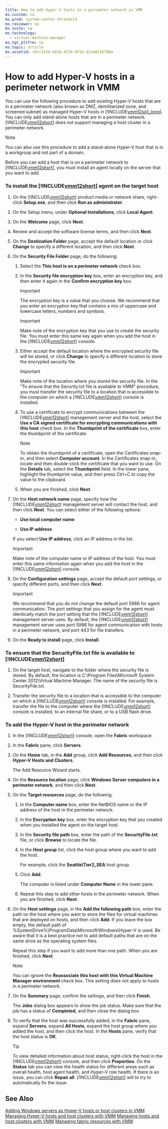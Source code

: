 ```yaml
---
title: How to add Hyper-V hosts in a perimeter network in VMM
ms.custom: na
ms.prod: system-center-threshold
ms.reviewer: na
ms.suite: na
ms.technology: 
  - virtual-machine-manager
ms.tgt_pltfrm: na
ms.topic: article
ms.assetid: c0cc143d-e618-4724-972e-323a0126798a
---
```

# How to add Hyper-V hosts in a perimeter network in VMM
You can use the following procedure to add existing Hyper\-V hosts that are in a perimeter network \(also known as DMZ, demilitarized zone, and screened subnet\) as managed Hyper\-V hosts in [!INCLUDE[vmm12sp1_long](../../includes/vmm12sp1_long_md.md)]. You can only add stand\-alone hosts that are in a perimeter network. [!INCLUDE[vmm12short](../../includes/vmm12short_md.md)] does not support managing a host cluster in a perimeter network.

> [!NOTE]
> You can also use this procedure to add a stand\-alone Hyper\-V host that is in a workgroup and not part of a domain.

Before you can add a host that is on a perimeter network to [!INCLUDE[vmm12short](../../includes/vmm12short_md.md)], you must install an agent locally on the server that you want to add.

### To install the [!INCLUDE[vmm12short](../../includes/vmm12short_md.md)] agent on the target host

1.  On the [!INCLUDE[vmm12short](../../includes/vmm12short_md.md)] product media or network share, right\-click **Setup.exe**, and then click **Run as administrator**.

2.  On the Setup menu, under **Optional Installations**, click **Local Agent**.

3.  On the **Welcome** page, click **Next**.

4.  Review and accept the software license terms, and then click **Next**.

5.  On the **Destination Folder** page, accept the default location or click **Change** to specify a different location, and then click **Next**.

6.  On the **Security File Folder** page, do the following:

    1.  Select the **This host is on a perimeter network** check box.

    2.  In the **Security file encryption key** box, enter an encryption key, and then enter it again in the **Confirm encryption key** box.

        > [!IMPORTANT]
        > The encryption key is a value that you choose. We recommend that you enter an encryption key that contains a mix of uppercase and lowercase letters, numbers and symbols.

        > [!IMPORTANT]
        > Make note of the encryption key that you use to create the security file. You must enter this same key again when you add the host in the [!INCLUDE[vmm12short](../../includes/vmm12short_md.md)] console.

    3.  Either accept the default location where the encrypted security file will be stored, or click **Change** to specify a different location to store the encrypted security file.

        > [!IMPORTANT]
        > Make note of the location where you stored the security file. In the “To ensure that the Security.txt file is available to VMM” procedure, you must transfer the security file to a location that is accessible to the computer on which a [!INCLUDE[vmm12short](../../includes/vmm12short_md.md)] console is installed.

    4.  To use a certificate to encrypt communications between the [!INCLUDE[vmm12short](../../includes/vmm12short_md.md)] management server and the host, select the **Use a CA signed certificate for encrypting communications with this host** check box. In the **Thumbprint of the certificate** box, enter the thumbprint of the certificate.

        > [!NOTE]
        > To obtain the thumbprint of a certificate, open the Certificates snap\-in, and then select **Computer account**. In the Certificates snap\-in, locate and then double\-click the certificate that you want to use. On the **Details** tab, select the **Thumbprint** field. In the lower pane, highlight the thumbprint value, and then press Ctrl\+C to copy the value to the clipboard.

    5.  When you are finished, click **Next**.

7.  On the **Host network name** page, specify how the [!INCLUDE[vmm12short](../../includes/vmm12short_md.md)] management server will contact the host, and then click **Next**. You can select either of the following options:

    -   **Use local computer name**

    -   **Use IP address**

    If you select **Use IP address**, click an IP address in the list.

    > [!IMPORTANT]
    > Make note of the computer name or IP address of the host. You must enter this same information again when you add the host in the [!INCLUDE[vmm12short](../../includes/vmm12short_md.md)] console.

8.  On the **Configuration settings** page, accept the default port settings, or specify different ports, and then click **Next**.

    > [!IMPORTANT]
    > We recommend that you do not change the default port 5986 for agent communication. The port settings that you assign for the agent must identically match the port setting that the [!INCLUDE[vmm12short](../../includes/vmm12short_md.md)] management server uses. By default, the [!INCLUDE[vmm12short](../../includes/vmm12short_md.md)] management server uses port 5986 for agent communication with hosts in a perimeter network, and port 443 for file transfers.

9. On the **Ready to install** page, click **Install**.

### To ensure that the SecurityFile.txt file is available to [!INCLUDE[vmm12short](../../includes/vmm12short_md.md)]

1.  On the target host, navigate to the folder where the security file is stored. By default, the location is C:\\Program Files\\Microsoft System Center 2012\\Virtual Machine Manager. The name of the security file is SecurityFile.txt.

2.  Transfer the security file to a location that is accessible to the computer on which a [!INCLUDE[vmm12short](../../includes/vmm12short_md.md)] console is installed. For example, transfer the file to the computer where the [!INCLUDE[vmm12short](../../includes/vmm12short_md.md)] console is installed, to an internal file share, or to a USB flash drive.

### To add the Hyper\-V host in the perimeter network

1.  In the [!INCLUDE[vmm12short](../../includes/vmm12short_md.md)] console, open the **Fabric** workspace.

2.  In the **Fabric** pane, click **Servers**.

3.  On the **Home** tab, in the **Add** group, click **Add Resources**, and then click **Hyper\-V Hosts and Clusters**.

    The Add Resource Wizard starts.

4.  On the **Resource location** page, click **Windows Server computers in a perimeter network**, and then click **Next**.

5.  On the **Target resources** page, do the following:

    1.  In the **Computer name** box, enter the NetBIOS name or the IP address of the host in the perimeter network.

    2.  In the **Encryption key** box, enter the encryption key that you created when you installed the agent on the target host.

    3.  In the **Security file path** box, enter the path of the **SecurityFile.txt** file, or click **Browse** to locate the file.

    4.  In the **Host group** list, click the host group where you want to add the host.

        For example, click the **Seattle\\Tier2\_SEA** host group.

    5.  Click **Add**.

        The computer is listed under **Computer Name** in the lower pane.

    6.  Repeat this step to add other hosts in the perimeter network. When you are finished, click **Next**.

6.  On the **Host settings** page, in the **Add the following path** box, enter the path on the host where you want to store the files for virtual machines that are deployed on hosts, and then click **Add**. If you leave the box empty, the default path of %SystemDrive%\\ProgramData\\Microsoft\\Windows\\Hyper\-V is used. Be aware that it is a best practice not to add default paths that are on the same drive as the operating system files.

    Repeat this step if you want to add more than one path. When you are finished, click **Next**.

    > [!NOTE]
    > You can ignore the **Reassociate this host with this Virtual Machine Manager environment** check box. This setting does not apply to hosts in a perimeter network.

7.  On the **Summary** page, confirm the settings, and then click **Finish**.

    The **Jobs** dialog box appears to show the job status. Make sure that the job has a status of **Completed**, and then close the dialog box.

8.  To verify that the host was successfully added, in the **Fabric** pane, expand **Servers**, expand **All Hosts**, expand the host group where you added the host, and then click the host. In the **Hosts** pane, verify that the host status is **OK**.

    > [!TIP]
    > To view detailed information about host status, right\-click the host in the [!INCLUDE[vmm12short](../../includes/vmm12short_md.md)] console, and then click **Properties**. On the **Status** tab you can view the health status for different areas such as overall health, host agent health, and Hyper\-V role health. If there is an issue, you can click **Repair all**. [!INCLUDE[vmm12short](../../includes/vmm12short_md.md)] will to try to automatically fix the issue.

## See Also
[Adding Windows servers as Hyper-V hosts or host clusters in VMM](Adding-Windows-servers-as-Hyper-V-hosts-or-host-clusters-in-VMM.md)
[Managing Hyper-V hosts and host clusters with VMM](Managing-Hyper-V-hosts-and-host-clusters-with-VMM.md)
[Managing hosts and host clusters with VMM](Managing-hosts-and-host-clusters-with-VMM.md)
[Managing fabric resources with VMM](Managing-fabric-resources-with-VMM.md)


